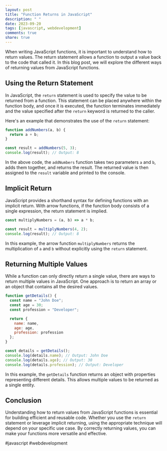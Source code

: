 ```yaml
---
layout: post
title: "Function Returns in JavaScript"
description: " "
date: 2023-09-20
tags: [javascript, webdevelopment]
comments: true
share: true
---
```


When writing JavaScript functions, it is important to understand how to return values. The return statement allows a function to output a value back to the code that called it. In this blog post, we will explore the different ways of returning values from JavaScript functions.

## Using the Return Statement

In JavaScript, the `return` statement is used to specify the value to be returned from a function. This statement can be placed anywhere within the function body, and once it is executed, the function terminates immediately and the value specified after the `return` keyword is returned to the caller.

Here's an example that demonstrates the use of the `return` statement:

```javascript
function addNumbers(a, b) {
  return a + b;
}

const result = addNumbers(5, 3);
console.log(result); // Output: 8
```

In the above code, the `addNumbers` function takes two parameters `a` and `b`, adds them together, and returns the result. The returned value is then assigned to the `result` variable and printed to the console.

## Implicit Return

JavaScript provides a shorthand syntax for defining functions with an implicit return. With arrow functions, if the function body consists of a single expression, the return statement is implied.

```javascript
const multiplyNumbers = (a, b) => a * b;

const result = multiplyNumbers(4, 2);
console.log(result); // Output: 8
```

In this example, the arrow function `multiplyNumbers` returns the multiplication of `a` and `b` without explicitly using the `return` statement.

## Returning Multiple Values

While a function can only directly return a single value, there are ways to return multiple values in JavaScript. One approach is to return an array or an object that contains all the desired values.

```javascript
function getDetails() {
  const name = "John Doe";
  const age = 30;
  const profession = "Developer";

  return {
    name: name,
    age: age,
    profession: profession
  };
}

const details = getDetails();
console.log(details.name); // Output: John Doe
console.log(details.age); // Output: 30
console.log(details.profession); // Output: Developer
```

In this example, the `getDetails` function returns an object with properties representing different details. This allows multiple values to be returned as a single entity.

## Conclusion

Understanding how to return values from JavaScript functions is essential for building efficient and reusable code. Whether you use the `return` statement or leverage implicit returning, using the appropriate technique will depend on your specific use case. By correctly returning values, you can make your functions more versatile and effective.

#javascript #webdevelopment